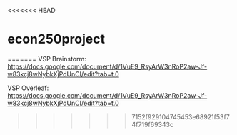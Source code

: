 <<<<<<< HEAD
# econ250project
=======
VSP Brainstorm: https://docs.google.com/document/d/1VuE9_RsyArW3nRoP2aw-Jf-w83kcj8wNybkXjPdUnCI/edit?tab=t.0

VSP Overleaf: https://docs.google.com/document/d/1VuE9_RsyArW3nRoP2aw-Jf-w83kcj8wNybkXjPdUnCI/edit?tab=t.0
>>>>>>> 7152f929104745453e68921f53f74f719f69343c
